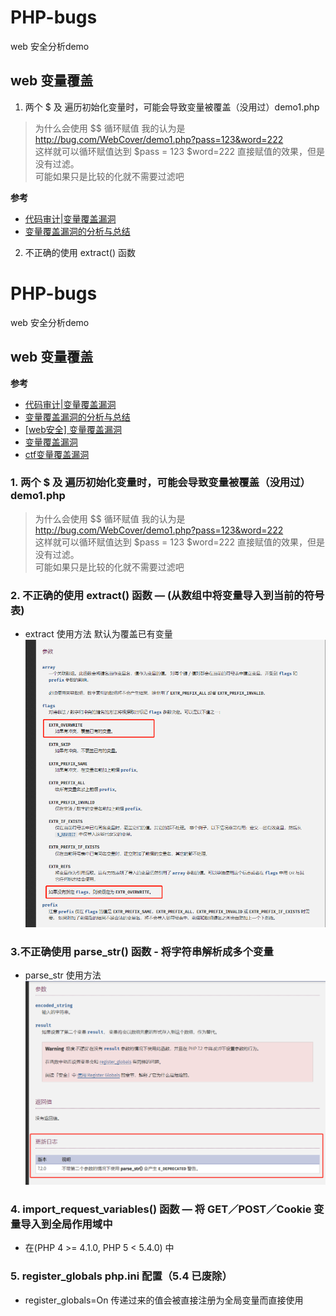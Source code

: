 # PHP-bugs
web 安全分析demo

## web 变量覆盖
1. 两个 $ 及 遍历初始化变量时，可能会导致变量被覆盖（没用过）demo1.php
> 为什么会使用 $$ 循环赋值 我的认为是 http://bug.com/WebCover/demo1.php?pass=123&word=222<br>
> 这样就可以循环赋值达到 $pass = 123 $word=222 直接赋值的效果，但是没有过滤。<br>
> 可能如果只是比较的化就不需要过滤吧

**参考**
 - [代码审计|变量覆盖漏洞](https://www.freebuf.com/column/150731.html)
 - [变量覆盖漏洞的分析与总结](https://cloud.tencent.com/developer/article/1515390)
2. 不正确的使用 extract() 函数
# PHP-bugs
web 安全分析demo

## web 变量覆盖
**参考**
 - [代码审计|变量覆盖漏洞](https://www.freebuf.com/column/150731.html)
 - [变量覆盖漏洞的分析与总结](https://cloud.tencent.com/developer/article/1515390)
 - [[web安全] 变量覆盖漏洞](https://blog.csdn.net/hitwangpeng/article/details/45972099)
 - [变量覆盖漏洞](https://www.zybuluo.com/1kbfree/note/1135811)
 - [ctf变量覆盖漏洞](https://www.cnblogs.com/wfzWebSecuity/p/7295705.html)
### 1. 两个 $ 及 遍历初始化变量时，可能会导致变量被覆盖（没用过）demo1.php
> 为什么会使用 $$ 循环赋值 我的认为是 http://bug.com/WebCover/demo1.php?pass=123&word=222<br>
> 这样就可以循环赋值达到 $pass = 123 $word=222 直接赋值的效果，但是没有过滤。<br>
> 可能如果只是比较的化就不需要过滤吧

### 2. 不正确的使用 extract() 函数 — (从数组中将变量导入到当前的符号表)<br>
 - extract 使用方法 默认为覆盖已有变量
    ![extract() 用法](img/WebCover/deom2.png)
### 3.不正确使用 parse_str() 函数 - 将字符串解析成多个变量<br>
 - parse_str 使用方法 
    ![parse_str() 用法](img/WebCover/demo3.png)
### 4. import_request_variables() 函数 — 将 GET／POST／Cookie 变量导入到全局作用域中
- 在(PHP 4 >= 4.1.0, PHP 5 < 5.4.0) 中
### 5. register_globals php.ini 配置（5.4 已废除）
- register_globals=On 传递过来的值会被直接注册为全局变量而直接使用
